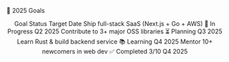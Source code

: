 <!-- Goals Section -->
🎯 2025 Goals
<div align="center">
Goal	Status	Target Date
Ship full-stack SaaS (Next.js + Go + AWS)	🔄 In Progress	Q2 2025
Contribute to 3+ major OSS libraries	⏳ Planning	Q3 2025
Learn Rust & build backend service	📚 Learning	Q4 2025
Mentor 10+ newcomers in web dev	✅ Completed 3/10	Q4 2025
</div>
